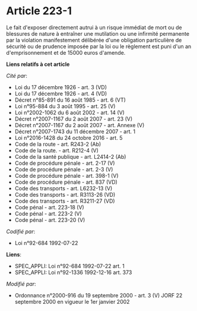 # Article 223-1

Le fait d'exposer directement autrui à un risque immédiat de mort ou de blessures de nature à entraîner une mutilation ou une
infirmité permanente par la violation manifestement délibérée d'une obligation particulière de sécurité ou de prudence
imposée par la loi ou le règlement est puni d'un an d'emprisonnement et de 15000 euros d'amende.

**Liens relatifs à cet article**

_Cité par_:

  - Loi du 17 décembre 1926 - art. 3 (VD)
  - Loi du 17 décembre 1926 - art. 4 (VD)
  - Décret n°85-891 du 16 août 1985 - art. 6 (VT)
  - Loi n°95-884 du 3 août 1995 - art. 25 (V)
  - Loi n°2002-1062 du 6 août 2002 - art. 14 (V)
  - Décret n°2007-1167 du 2 août 2007 - art. 23 (V)
  - Décret n°2007-1167 du 2 août 2007 - art. Annexe (V)
  - Décret n°2007-1743 du 11 décembre 2007 - art. 1
  - Loi n°2016-1428 du 24 octobre 2016 - art. 5
  - Code de la route - art. R243-2 (Ab)
  - Code de la route. - art. R212-4 (V)
  - Code de la santé publique - art. L2414-2 (Ab)
  - Code de procédure pénale - art. 2-17 (V)
  - Code de procédure pénale - art. 2-3 (V)
  - Code de procédure pénale - art. 398-1 (V)
  - Code de procédure pénale - art. 837 (VD)
  - Code des transports - art. L6232-13 (V)
  - Code des transports - art. R3113-26 (VD)
  - Code des transports - art. R3211-27 (VD)
  - Code pénal - art. 223-18 (V)
  - Code pénal - art. 223-2 (V)
  - Code pénal - art. 223-20 (V)

_Codifié par_:

  - Loi n°92-684 1992-07-22

**Liens**:

  - SPEC_APPLI: Loi n°92-684 1992-07-22 art. 1
  - SPEC_APPLI: Loi n°92-1336 1992-12-16 art. 373

_Modifié par_:

  - Ordonnance n°2000-916 du 19 septembre 2000 - art. 3 (V) JORF 22 septembre 2000 en vigueur le 1er janvier 2002
